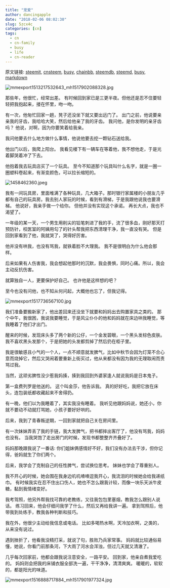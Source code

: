 ```yaml
---
title: "宠爱"
author: dancingapple
date: "2018-02-06 08:02:30"
slug: 5zcx4c
categories: [cn]
tags: 
  - cn
  - cn-family
  - busy
  - life
  - cn-reader
---
```


原文链接: [steemit](https://steemit.com), [cnsteem](https://cnsteem.com), [busy](https://busy.org), [chainbb](https://chainbb.com), [steemdb](https://steemdb.com), [steemd](https://steemd.com), [busy](https://busy.org), [markdown](https://raw.githubusercontent.com/pzhaonet/steem_dancingapple/master/content/post/5zcx4c.md)

![mmexport1513217532643_mh1517902088328.jpg](https://steemitimages.com/DQmcTjdAuNt6pUy8JnjVSsXviMpC1LNxeGXLfdGVPCcG3hv/mmexport1513217532643_mh1517902088328.jpg)

那些年，他很忙，经常出差。
有时候回到家已是三更半夜。但他还是忍不住要轻轻把我抱起来，搂在怀里，吻一吻。

有一次，他匆忙回家一趟，凳子还没坐下就又要出远门了。
出门之前，他说要亲亲我的牙齿，我哈哈大笑，然后给他亲了我的牙齿。
我问他，是你发明的亲牙齿吗？
他说，对啊，因为你要笑着给我亲。

我问他要去什么地方做什么事情，他说他要去挖一颗钻石送给我。

他出门以后，我爬上阳台。
我看见楼下有一辆车在等着他，我不想他走，于是光着脚哭着冲了下去。

他抱着我去玩具店买了一个玩具。
至今不知道那个玩具叫什么名字，就是一圈一圈塑料卷起来，有渐变颜色，可以拉长缩短的。


![1458462360.jpeg](https://steemitimages.com/DQmSYgoX8fjceCCCopU6aj3ov5ptNW7uxPu3QknLxtv9RZy/1458462360.jpeg)

我有一间玩具房，里面堆满了各种玩具，几大箱子。那时银行家属楼的小朋友几乎都有自己的玩具房。我去别人家玩的时候，看到有滑梯，于是我跟他说我也要滑梯。
他说好，我亲手做一个给你。
但他并没有实现这个承诺。
再长大点，我也不渴望了。

一年级的某一天，一个男生用削尖的铅笔刺进了我的手，流了很多血，刚好那天打预防针，校医室的阿姨用勾了的针头帮我把东西清理干净，我一直没有哭。
但是回到家看到了他，我就哭了，哭得好厉害。

他并没有哄我，也没有骂我，就铁着脸不大理我。
我不是很明白为什么他会那样。

后来如果有人伤害我，我会想起他那时的沉默，我会畏惧，同时心痛。所以，我会主动反抗伤害。

就算独自一人，更要保护好自己。
也许他是这样想的吧？

至今也没有问他，也不知从何问起，大概他也忘了，但我记得。

![mmexport1517736567100.jpg](https://steemitimages.com/DQmfL5iiEdHXx7myF59pgDMy8ZTDyXuTi9FNqmBopiNQV4S/mmexport1517736567100.jpg)

我们准备要搬新家了，他出差回来还没坐下就要和妈妈出去购置家具之类的。
那个中午，我很困，我说我要睡觉，于是风尘仆仆的他和妈妈就在床边哄我睡觉，等我睡着了他们才出门。

醒来的时候，发现床头多了两个新的公仔，一个金发碧眼，一个黑头发棕色皮肤。
我不喜欢黑头发那个，于是把她的头发都剪掉了然后扔在柜子里。

我是很敏感且小气的一个人，一点不顺意就发脾气，比如中秋节会因为灯笼不合心意而烧掉它，然后又哭闹着要重新上街买过，他从来都没有因为我的无理取闹而责骂过我。

当然，这顽劣脾性没少惹我妈揍，揍到我回到外婆家逢人就说我妈是日本鬼子。

第一盒费列罗是他送的。
这个叫金莎，他告诉我。
真的好好吃，我把它放在床头，连包装纸都收藏起来不舍得扔。

有一晚，他们以为我睡着了，其实我没有睡着。
我听见他跟妈妈说，她还小，你就不要动不动就打骂她，小孩子要好好哄的。

后来，我到了青春叛逆期，一回到家就把自己关在房间里。

有一次妹妹弄丢了我的手链，我大发脾气，把书都摔出客厅了，他没有骂我，妈妈也没有。
当我哭饱了走出房门的时候，发现书都整整齐齐叠好了。

妈妈那晚跟我说了一番话:
你们姐妹俩感情好不好，我们没有办法去干涉，但你记得，爸妈就生了你们两个。

后来，我学会了克制自己的任性脾气，尝试换位思考。
妹妹也学会了尊重别人。

我不开心的时候，她会围在我身边叽叽喳喳逗我开心，我流泪的时候她会给我递纸巾。
有时候我实在忍不住出口伤人，她也不怎么跟我计较，而像一块乐天派牛皮糖，黏到我情绪变好。

我考驾照，他另外帮我找可靠的老教练，又往我包包里塞烟，教我怎么跟别人说话。
练习回来，他会仔细问我学了什么，然后又再给我讲一遍。
拿到驾照后，他带我到处练手，教我各种判断和技巧。

我在外，他很少主动给我信息或电话。
比如多喝热水啊，天冷加衣啊，之类的，从来没有说过。

遇到挫折了，他看我没精打采，就说了句，胜败乃兵家常事。
妈妈就比较通俗易懂，她说，你看门前那条河，下大雨了河水会浑浊，但过几天就又清澈了。

几乎每次回家前，他都会跟我说注意安全，一路平安。
回到家，他亲自煮我爱吃的。
妈妈则会把我的床铺衣服全部洗一遍，干干净净，清清爽爽。
暖暖的，软软的，都是阳光的味道。


![mmexport1516888717884_mh1517901977324.jpg](https://steemitimages.com/DQmV2WvgUURgWGFzfbkRkmeiBubxwQMgHDfrkQUDRufMMAP/mmexport1516888717884_mh1517901977324.jpg)
